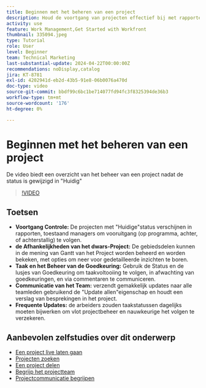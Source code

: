 ```yaml
---
title: Beginnen met het beheren van een project
description: Houd de voortgang van projecten effectief bij met rapporten, beheer afhankelijkheden via Gantt-weergaven, controleer taken en goedkeuringen, verbeter teamcommunicatie en zorg voor vloeiende workflows met frequente updates.
activity: use
feature: Work Management,Get Started with Workfront
thumbnail: 335094.jpeg
type: Tutorial
role: User
level: Beginner
team: Technical Marketing
last-substantial-update: 2024-04-22T00:00:00Z
recommendations: noDisplay,catalog
jira: KT-8781
exl-id: 4202941d-eb2d-43b5-91e8-06b0076a470d
doc-type: video
source-git-commit: bbdf99c6bc1be714077fd94fc3f8325394de36b3
workflow-type: tm+mt
source-wordcount: '176'
ht-degree: 0%

---
```


# Beginnen met het beheren van een project

De video biedt een overzicht van het beheer van een project nadat de status is gewijzigd in &quot;Huidig&quot; &#x200B;

>[!VIDEO](https://video.tv.adobe.com/v/335094/?quality=12&learn=on&enablevpops=1)

## Toetsen

* **Voortgang Controle:** De projecten met &quot;Huidige&quot;status verschijnen in rapporten, toestaand managers om vooruitgang (op programma, achter, of achterstallig) te volgen.
* **de Afhankelijkheden van het dwars-Project:** De gebiedsdelen kunnen in de mening van Gantt van het Project worden beheerd en worden bekeken, met opties om neer voor gedetailleerde inzichten te boren.
* **Taak en het Beheer van de Goedkeuring:** Gebruik de Status en de lusjes van Goedkeuring om taakvoltooiing te volgen, in afwachting van goedkeuringen, en via commentaren te communiceren.
* **Communicatie van het Team:** verzendt gemakkelijk updates naar alle teamleden gebruikend de &quot;Update allen&quot;eigenschap en houdt een verslag van besprekingen in het project.
* **Frequente Updates:** de arbeiders zouden taakstatussen dagelijks moeten bijwerken om vlot projectbeheer en nauwkeurige het volgen te verzekeren. &#x200B;


## Aanbevolen zelfstudies over dit onderwerp

* [Een project live laten gaan](/help/manage-work/projects/take-a-project-live.md)
* [Projecten zoeken](/help/manage-work/projects/find-projects.md)
* [Een project delen](/help/manage-work/projects/share-a-project.md)
* [Begrijp het projectteam](/help/manage-work/projects/understand-the-project-team.md)
* [Projectcommunicatie begrijpen](/help/manage-work/projects/understand-project-communication.md)
